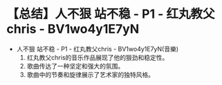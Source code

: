 # 【总结】人不狠 站不稳 - P1 - 红丸教父chris - BV1wo4y1E7yN

-   人不狠 站不稳 - P1 - 红丸教父chris - BV1wo4y1E7yN(音樂)
    1.  红丸教父chris的音乐作品展现了他的狠劲和稳定性。
    2.  歌曲传达了一种坚定和强大的氛围。
    3.  歌曲中的节奏和旋律展示了艺术家的独特风格。
